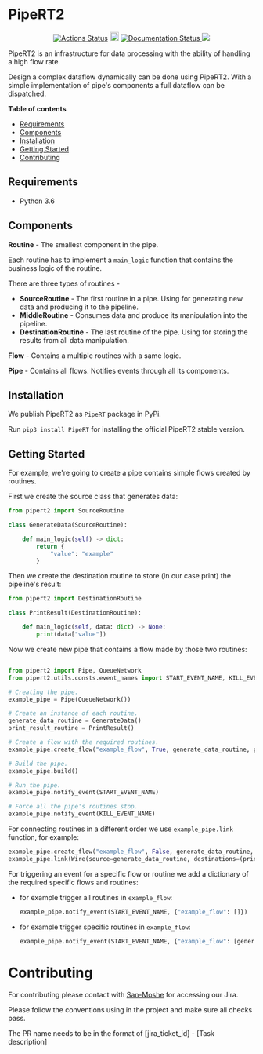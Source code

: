 # PipeRT2

<p align="center">
<a href="https://github.com/OperationalBina/PipeRT2/actions"><img alt="Actions Status" src="https://github.com/OperationalBina/PipeRT2/workflows/Test/badge.svg"></a>
<a href="https://badge.fury.io/py/PipeRT"><img src="https://badge.fury.io/py/PipeRT.svg" alt="PyPI version" height="18"></a>  <a href='https://operationalbina.github.io/PipeRT2/'>
    <img src='https://github.com/OperationalBina/PipeRT2/actions/workflows/docs.yml/badge.svg' alt='Documentation Status' />
  </a>
<a href="https://codecov.io/gh/OperationalBina/PipeRT2">
    <img src="https://codecov.io/gh/OperationalBina/PipeRT2/branch/master/graph/badge.svg?token=ze7192iCby"/>
  </a>

PipeRT2 is an infrastructure for data processing with the ability 
of handling a high flow rate.

Design a complex dataflow dynamically can be done using PipeRT2. 
With a simple implementation of pipe's components a full dataflow can be dispatched. 

**Table of contents**
- [Requirements](#requirements)
- [Components](#components)
- [Installation](#installation)
- [Getting Started](#getting-started)
- [Contributing](#contributing)

## Requirements

- Python 3.6

## Components

**Routine** - The smallest component in the pipe.

Each routine has to implement a `main_logic` function that contains the business logic of the routine.

There are three types of routines - 

- **SourceRoutine** - The first routine in a pipe. Using for generating new data and producing it 
to the pipeline. 
- **MiddleRoutine** - Consumes data and produce its manipulation into the pipeline. 
- **DestinationRoutine** - The last routine of the pipe. Using for storing the results from all data manipulation. 

**Flow** - Contains a multiple routines with a same logic.

**Pipe** - Contains all flows. Notifies events through all its components.

## Installation

We publish PipeRT2 as `PipeRT` package in PyPi. 

Run `pip3 install PipeRT` for installing the official PipeRT2 stable version.

## Getting Started 

For example, we're going to create a pipe contains simple flows created by routines.

First we create the source class that generates data:

```Python
from pipert2 import SourceRoutine

class GenerateData(SourceRoutine):

    def main_logic(self) -> dict:
        return {
            "value": "example"
        }
```

Then we create the destination routine to store (in our case print) the pipeline's result:

```Python
from pipert2 import DestinationRoutine

class PrintResult(DestinationRoutine):

    def main_logic(self, data: dict) -> None:
        print(data["value"])
```

Now we create new pipe that contains a flow made by those two routines:

```Python

from pipert2 import Pipe, QueueNetwork
from pipert2.utils.consts.event_names import START_EVENT_NAME, KILL_EVENT_NAME

# Creating the pipe.
example_pipe = Pipe(QueueNetwork())

# Create an instance of each routine.
generate_data_routine = GenerateData()
print_result_routine = PrintResult()

# Create a flow with the required routines.
example_pipe.create_flow("example_flow", True, generate_data_routine, print_result_routine)

# Build the pipe.
example_pipe.build()

# Run the pipe.
example_pipe.notify_event(START_EVENT_NAME)

# Force all the pipe's routines stop.
example_pipe.notify_event(KILL_EVENT_NAME)
```

For connecting routines in a different order we use `example_pipe.link` function, for example:

```Python
example_pipe.create_flow("example_flow", False, generate_data_routine, print_result_routine)
example_pipe.link(Wire(source=generate_data_routine, destinations=(print_result_routine,)))
```

For triggering an event for a specific flow or routine we add a dictionary of the required specific flows and routines:
- for example trigger all routines in `example_flow`: 
    ```Python
    example_pipe.notify_event(START_EVENT_NAME, {"example_flow": []})
    ```
- for example trigger specific routines in `example_flow`:
    ```Python
  example_pipe.notify_event(START_EVENT_NAME, {"example_flow": [generate_data_routine.name, print_result_routine.name]})  
  ```

# Contributing

For contributing please contact with [San-Moshe](https://github.com/San-Moshe) for accessing our Jira. 

Please follow the conventions using in the project and make sure all checks pass.

The PR name needs to be in the format of [jira_ticket_id] - [Task description] 

</p>
